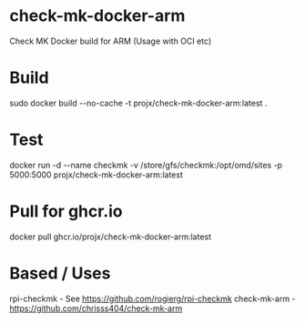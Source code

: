 # check-mk-docker-arm
Check MK Docker build for ARM (Usage with OCI etc)

# Build
sudo docker build --no-cache -t projx/check-mk-docker-arm:latest .

# Test
docker run -d --name checkmk -v /store/gfs/checkmk:/opt/omd/sites -p 5000:5000 projx/check-mk-docker-arm:latest

# Pull for ghcr.io
docker pull ghcr.io/projx/check-mk-docker-arm:latest

# Based / Uses
rpi-checkmk - See https://github.com/rogierg/rpi-checkmk
check-mk-arm - https://github.com/chrisss404/check-mk-arm
